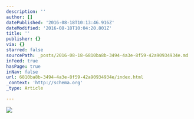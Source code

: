 ```yaml
---
description: ''
author: []
datePublished: '2016-08-18T10:13:46.916Z'
dateModified: '2016-08-18T10:04:20.801Z'
title: ''
publisher: {}
via: {}
starred: false
sourcePath: _posts/2016-08-18-6810ba8b-3494-4a3e-8f59-42a90934934e.md
inFeed: true
hasPage: true
inNav: false
url: 6810ba8b-3494-4a3e-8f59-42a90934934e/index.html
_context: 'http://schema.org'
_type: Article

---
```

![](https://the-grid-user-content.s3-us-west-2.amazonaws.com/16e9862c-e89a-40c4-b949-006d703400f0.jpg)